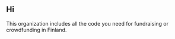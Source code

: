 ## Hi

This organization includes all the code you need for fundraising or crowdfunding in Finland.
